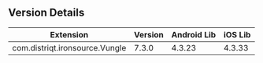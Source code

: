 ## Version Details

| Extension | Version | Android Lib | iOS Lib |
| --- | --- | --- | --- |
| com.distriqt.ironsource.Vungle | 7.3.0 | 4.3.23 | 4.3.33 |
